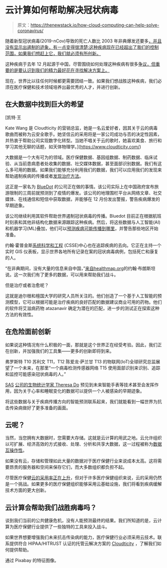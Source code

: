# 云计算如何帮助解决冠状病毒

> 原文：<https://thenewstack.io/how-cloud-computing-can-help-solve-coronavirus/>

随着新型冠状病毒(2019-nCov)导致的死亡人数比 2003 年非典爆发还要多[，并且没有显示出遏制的迹象，有一点变得很清楚:这种疾病现在已经超出了我们的控制范围，如果我们想赶上它，我们就必须有所创新。](https://www.nytimes.com/2020/02/09/world/asia/coronavirus-china.html)

这种疾病于去年 12 月起源于中国，尽管围绕如何处理这种疾病有很多[争议，但重要的是要认识到我们的精力最好花在寻找解决方案上。](https://www.marketwatch.com/story/death-of-doctor-who-warned-china-about-coronavirus-causes-sadness-fury-at-chinese-officials-2020-02-07)

现在，世界比以往任何时候都更需要团结一致。如果我们想战胜这种疾病，我们必须在医疗保健和技术领域培养出最优秀的人才，并进行创新。

## 在大数据中找到巨大的希望

 [凯特·王

Kate Wang 是 Cloudticity 的营销总监，她是一名云爱好者，因其关于云的病毒歌曲而被称为云安全歌手。她坚信云的采用将是一家公司成功与否的决定性因素，并热衷于帮助公司实现数字化转型。当她不唱关于云的歌时，她喜欢美食、旅行和学习其他无聊的话题，如天体物理学。](https://www.cloudticity.com/) 

大数据是一个大有可为的领域。医疗保健数据、基因组数据、制药数据、临床试验、从当前患病患者处收集的数据、社交媒体数据，甚至面部识别数据。我们有这么多可用的数据。如果我们能够充分利用我们的数据，我们可以应用我们的发现来帮助遏制疾病的传播或者[发现治疗方法](https://www.forbes.com/sites/nicolemartin1/2019/08/30/how-healthcare-is-using-big-data-and-ai-to-cure-disease/#2996cea45cfc)。

这正是一家名为 [BlueDot](https://bluedot.global/) 的公司正在做的事情。该公司实际上在中国政府宣布旅游限制的三周前就预测到了疫情的爆发。该公司的地理围栏平台从网络文章、社交媒体、在线通信和短信中获取数据，并能够在 12 月份发出警报，警告疾病爆发的早期迹象。

该公司继续利用其软件帮助世界遏制冠状病毒的传播。Bluedot 目前正在根据航班时刻表和其他非结构化数据来源跟踪这种疾病。然后，将这些数据与人工智能(AI)和机器学习(ML)叠加，他们可以[预测疾病可能传播到哪里](https://www.marketplace.org/2020/02/04/big-data-predicted-coronavirus-outbreak-where-it-may-go-next/)，并警告那些地区开始准备。

约翰·霍普金斯[系统科学和工程](https://systems.jhu.edu/) (CSSE)中心也在追踪疾病的去向。它正在主持一个实时 GIS 仪表板，显示世界各地所有记录在案的冠状病毒病例，包括死亡和康复的人。

“在非典期间，没有大量的信息来自中国，”[来自](https://www.datanami.com/2020/02/03/how-the-coronavirus-response-is-aided-by-analytics/)[healthmap.org](https://www.healthmap.org/)的约翰·布朗斯坦说。这一次我们有了更多的数据，可以用来帮助我们战斗。

但是治疗或者治愈呢？

这就是迪尔根和檀国大学的研究人员所关注的。他们创造了一个基于人工智能的预测模型，它可以根据可能是治疗疾病的良好匹配的数据建议商业可用的药物。他们的软件将艾滋病药物 atazanavir 确定为潜在的匹配，进一步的测试正在探索这种方法的有效性。

## 在危险面前创新

如果说这种情况有什么积极的一面，那就是这个世界正在经受考验。因此，我们正在创新，并加强我们的工具集——更多的创新即将到来。

弗罗斯特 T10 苏利文 T11，T12 陈爱龙·萨兰甘 T13 的物联网(IoT)全球研究总监展望了一个未来，在那里“一个病毒检测传感器网络 T15 使用面部识别来识别、追踪和监控可能感染冠状病毒的人。”

[SAS](https://www.linkedin.com/company/sas/) [公司的生物统计学家 Theresa Do](https://www.informationweek.com/big-data/big-data-analytics/fighting-the-coronavirus-with-analytics-and-gis/d/d-id/1336938) 预见到未来智能手表等技术甚至会发挥作用，因为关于心率和睡眠变化的数据可以提供一个人被感染的早期迹象。

将这些数据与关于疾病传播方向的智能预测联系起来，我们就能看到一幅世界为抗击传染病做好了更多准备的画面。

## 云呢？

当然，当您拥有大数据时，您需要大存储。这就是云计算的用武之地。云允许组织以可扩展、经济高效的方式接收、处理、分析和共享大数据，这一过程被称为[数据互操作性](https://blog.cloudticity.com/how-cloud-native-healthcare-data-interoperability-solutions-are-improving-healthcare)。

如果没有云，存储和管理如此大量的数据对于医疗保健行业来说成本太高。这将需要昂贵的服务器和空间来保存它们，而大多数组织都负担不起。

尽管医疗保健[云的采用率正在上升](https://hitconsultant.net/2019/12/03/despite-deployment-challenges-healthcare-cloud-adoption-is-on-the-rise/)，但对于许多医疗保健组织来说，云的采用仍然是一个挑战。如果更多的医疗保健组织能够采用云基础设施，我们将看到疾病缓解技术方面的更大创新。

## 云计算会帮助我们战胜病毒吗？

谈到我们当前的公共健康危机，没有人能预测最终的结果。我们所知道的是，云计算为医疗保健行业提供了一些独特的工具来投入战斗。

如果世界想要增强我们未来抗击传染病的能力，医疗保健行业必须采用云技术。联系提供符合 HIPAA/HITRUST 认证的托管云解决方案的 [Cloudticity](https://www.cloudticity.com/) ，了解我们如何提供帮助。

通过 Pixabay 的特征图像。

<svg xmlns:xlink="http://www.w3.org/1999/xlink" viewBox="0 0 68 31" version="1.1"><title>Group</title> <desc>Created with Sketch.</desc></svg>
